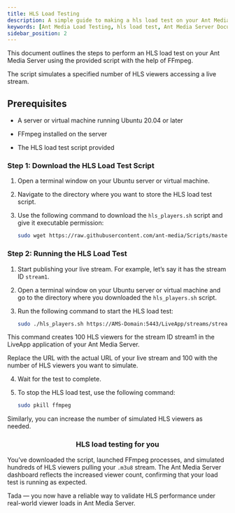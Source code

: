 ```yaml
---
title: HLS Load Testing 
description: A simple guide to making a hls load test on your Ant Media Server.
keywords: [Ant Media Load Testing, hls load test, Ant Media Server Documentation, Ant Media Server Tutorials]
sidebar_position: 2
---
```


This document outlines the steps to perform an HLS load test on your Ant Media Server using the provided script with the help of FFmpeg.

The script simulates a specified number of HLS viewers accessing a live stream.

## Prerequisites

- A server or virtual machine running Ubuntu 20.04 or later

- FFmpeg installed on the server

- The HLS load test script provided

### Step 1: Download the HLS Load Test Script

1. Open a terminal window on your Ubuntu server or virtual machine.

2. Navigate to the directory where you want to store the HLS load test script.

3. Use the following command to download the `hls_players.sh` script and give it executable permission:

     ```bash
     sudo wget https://raw.githubusercontent.com/ant-media/Scripts/master/load-testing/hls_players.sh && sudo chmod +x hls_players.sh
     ```

### Step 2: Running the HLS Load Test

1. Start publishing your live stream. For example, let’s say it has the stream ID `stream1`.

2. Open a terminal window on your Ubuntu server or virtual machine and go to the directory where you downloaded the `hls_players.sh` script.

3. Run the following command to start the HLS load test:

     ```bash
     sudo ./hls_players.sh https://AMS-Domain:5443/LiveApp/streams/stream1.m3u8 100
     ```
     
  This command creates 100 HLS viewers for the stream ID stream1 in the LiveApp application of your Ant Media Server.

  Replace the URL with the actual URL of your live stream and 100 with the number of HLS viewers you want to simulate.

4. Wait for the test to complete.

5. To stop the HLS load test, use the following command:

     ```bash
     sudo pkill ffmpeg
     ```

Similarly, you can increase the number of simulated HLS viewers as needed.


<div align="center">

### HLS load testing for you

</div>

You’ve downloaded the script, launched FFmpeg processes, and simulated hundreds of HLS viewers pulling your `.m3u8` stream. The Ant Media Server dashboard reflects the increased viewer count, confirming that your load test is running as expected.

Tada — you now have a reliable way to validate HLS performance under real-world viewer loads in Ant Media Server.